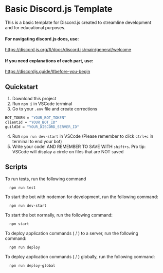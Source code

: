 
# Basic Discord.js Template

This is a basic template for Discord.js created to streamline development and for educational purposes.

#### For navigating discord.js docs, use:
https://discord.js.org/#/docs/discord.js/main/general/welcome

#### If you need explanations of each part, use:
https://discordjs.guide/#before-you-begin
## Quickstart 

1. Download this project
2. Run `npm i` in VSCode terminal
3. Go to your `.env` file and create corrections
```bash
BOT_TOKEN = "YOUR_BOT_TOKEN"
clientId = "YOUR_BOT_ID"
guildId = "YOUR_DISCORD_SERVER_ID"
```
4. Run `npm run dev-start` in VSCode (Please remember to click `ctrl+c` in terminal to end your bot)
5. Write your code! AND REMEMBER TO SAVE WITH `shift+s`. Pro tip: VSCode will display a circle on files that are NOT saved
## Scripts

To run tests, run the following command

```bash
  npm run test
```

To start the bot with nodemon for development, run the following command:
```bash
  npm run dev-start
```
To start the bot normally, run the following command:
```bash
  npm start
```
To deploy application commands ( / ) to a server, run the following command:
```bash
  npm run deploy
```
To deploy application commands ( / ) globally, run the following command:
```bash
  npm run deploy-global
```

